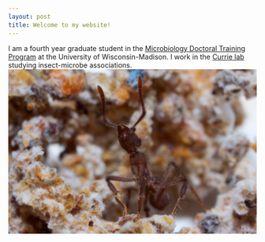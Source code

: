 ```yaml
---
layout: post
title: Welcome to my website!
---
```


I am a fourth year graduate student in the [Microbiology Doctoral Training Program](https://microbiology.wisc.edu/) at the University of Wisconsin-Madison. I work in the [Currie lab](https://currielab.wisc.edu/) studying insect-microbe associations. 
![](../images/fave_ant.JPG)

